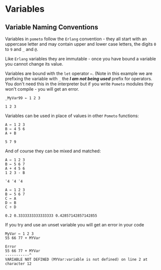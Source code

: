 # Variables

## Variable Naming Conventions

Variables in `pometo` follow the `Erlang` convention - they all start with an uppercase letter and may contain upper and lower case letters, the digits `0` to `9` and `_` and `@`.

Like `Erlang` variables they are immutable - once you have bound a variable you cannot change its value.

Variables are bound with the `let` operator `←`. (Note in this example we are prefixing the variable with `_` the ***I am not being used*** prefix for operators. You don't need this in the interpreter but if you write `Pometo` modules they won't compile - you will get an error.

```pometo
_MyVar99 ← 1 2 3
```

```pometo_results
1 2 3
```

Variables can be used in place of values in other `Pometo` functions:

```pometo
A ← 1 2 3
B ← 4 5 6
A + B
```

```pometo_results
5 7 9
```

And of course they can be mixed and matched:

```pometo
A ← 1 2 3
B ← 5 6 7
A + 4 5 6
1 2 3 - B
```

```pometo_results
¯4 ¯4 ¯4
```

```pometo
A ← 1 2 3
B ← 5 6 7
C ← A
D ← B
C ÷ D
```

```pometo_results
0.2 0.3333333333333333 0.42857142857142855
```

If you try and use an unset variable you will get an error in your code

```pometo
MyVar ← 1 2 3
55 66 77 + MYVar
```

```pometo_results
Error
55 66 77 + MYVar
-----------^
VARIABLE NOT DEFINED (MYVar:variable is not defined) on line 2 at character 12
```
